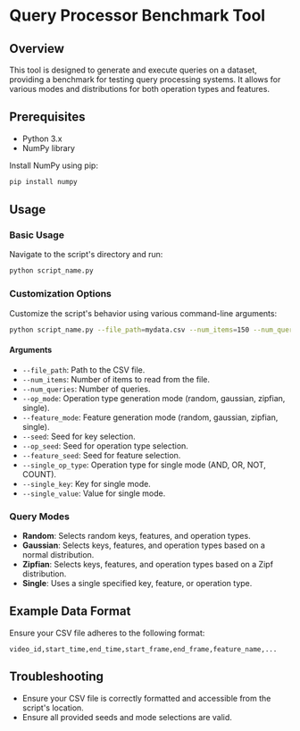 # Query Processor Benchmark Tool

## Overview

This tool is designed to generate and execute queries on a dataset, providing a benchmark for testing query processing systems. It allows for various modes and distributions for both operation types and features.

## Prerequisites

- Python 3.x
- NumPy library

Install NumPy using pip:

```bash
pip install numpy
```

## Usage

### Basic Usage

Navigate to the script's directory and run:

```bash
python script_name.py
```

### Customization Options

Customize the script's behavior using various command-line arguments:

```bash
python script_name.py --file_path=mydata.csv --num_items=150 --num_queries=10 --op_mode=gaussian --feature_mode=zipfian --seed=42 --op_seed=43 --feature_seed=44
```

#### Arguments

- `--file_path`: Path to the CSV file.
- `--num_items`: Number of items to read from the file.
- `--num_queries`: Number of queries.
- `--op_mode`: Operation type generation mode (random, gaussian, zipfian, single).
- `--feature_mode`: Feature generation mode (random, gaussian, zipfian, single).
- `--seed`: Seed for key selection.
- `--op_seed`: Seed for operation type selection.
- `--feature_seed`: Seed for feature selection.
- `--single_op_type`: Operation type for single mode (AND, OR, NOT, COUNT).
- `--single_key`: Key for single mode.
- `--single_value`: Value for single mode.

### Query Modes

- **Random**: Selects random keys, features, and operation types.
- **Gaussian**: Selects keys, features, and operation types based on a normal distribution.
- **Zipfian**: Selects keys, features, and operation types based on a Zipf distribution.
- **Single**: Uses a single specified key, feature, or operation type.

## Example Data Format

Ensure your CSV file adheres to the following format:

```plaintext
video_id,start_time,end_time,start_frame,end_frame,feature_name,...
```

## Troubleshooting

- Ensure your CSV file is correctly formatted and accessible from the script's location.
- Ensure all provided seeds and mode selections are valid.
